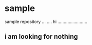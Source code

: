 # sample
sample repository
...
....
hi
........................


i am looking for nothing
------------


